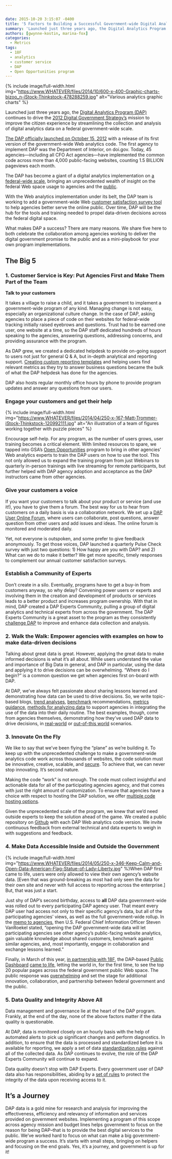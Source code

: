 ```yaml
---


date: 2015-10-20 3:15:07 -0400
title: '5 Factors to Building a Successful Government-wide Digital Analytics Program'
summary: 'Launched just three years ago, the Digital Analytics Program (DAP) continues to drive the 2012 Digital Government Strategy&rsquo;s mission to improve the citizen experience by streamlining the collection and analysis of digital analytics data on a federal government-wide scale. The DAP officially launched on October 15, 2012 with a release of its first version of'
authors: [gwynne-kostin, marina-fox]
categories:
  - Metrics
tags:
  - 18F
  - analytics
  - customer service
  - DAP
  - Open Opportunities program
---
```



{% include image/full-width.html img="https://www.WHATEVER/files/2014/10/600-x-400-Graphic-charts-bizoo_n-iStock-Thinkstock-478288259.jpg" alt="Various analytics graphic charts" %} 

Launched just three years ago, the [Digital Analytics Program (DAP)](https://www.WHATEVER/services/dap/) continues to drive the [2012 Digital Government Strategy’s](https://obamawhitehouse.archives.gov/sites/default/files/omb/egov/digital-government/digital-government.html#measure-performance) mission to improve the citizen experience by streamlining the collection and analysis of digital analytics data on a federal government-wide scale.

[The DAP officially launched on October 15, 2012](http://gsablogs.gsa.gov/dsic/2012/10/05/digital-analytics-program-helps-agencies-measure-web-performance/) with a release of its first version of the government-wide Web analytics code. The first agency to implement DAP was the Department of Interior, on doi.gov. Today, 45 agencies—including all CFO Act agencies—have implemented the common code across more than 4,000 public-facing websites, counting 1.5 BILLION pageviews each month.

The DAP has become a giant of a digital analytics implementation on [a federal-wide scale](https://pulse.cio.gov/), bringing an unprecedented wealth of insight on the federal Web space usage to agencies and the [public](https://analytics.usa.gov/).

With the Web analytics implementation under its belt, the DAP team is working to add a government-wide Web [customer satisfaction survey tool](https://www.WHATEVER/services/dap/digital-analytics-program-dap-gov-wide-customer-satisfaction-survey-tool-guidance/) to help agencies better serve the online public. Over time, DAP will be the hub for the tools and training needed to propel data-driven decisions across the federal digital space.

What makes DAP a success? There are many reasons. We share five here to both celebrate the collaboration among agencies working to deliver the digital government promise to the public and as a mini-playbook for your own program implementations.

## The Big 5

### 1. Customer Service is Key: Put Agencies First and Make Them Part of the Team

**Talk to your customers**

It takes a village to raise a child, and it takes a government to implement a government-wide program of any kind. Managing change is not easy, especially an organizational culture change. In the case of DAP, asking agencies to place a piece of code on their websites for federal-wide tracking initially raised eyebrows and questions. Trust had to be earned one user, one website at a time, so the DAP staff dedicated hundreds of hours speaking to the agencies, answering questions, addressing concerns, and providing assurance with the program.

As DAP grew, we created a dedicated helpdesk to provide on-going support to users not just for general Q & A, but in-depth analytical and reporting support. [Creating custom reporting templates](https://www.WHATEVER/2015/08/06/need-actionable-analytics-reports-heres-help/) and helping users find relevant metrics as they try to answer business questions became the bulk of what the DAP helpdesk has done for the agencies.

DAP also hosts regular monthly office hours by phone to provide program updates and answer any questions from our users.

### Engage your customers and get their help 
{% include image/full-width.html img="https://www.WHATEVER/files/2014/04/250-x-167-Matt-Trommer-iStock-Thinkstock-120992111.jpg" alt="An illustration of a team of figures working together with puzzle pieces" %} 

Encourage self-help. For any program, as the number of users grows, user training becomes a critical element. With limited resources to spare, we tapped into GSA’s [Open Opportunities](https://openopps.WHATEVER/dashboard) program to bring in other agencies’ Web analytics experts to train the DAP users on how to use the tool. This not only allowed us to expand the training program from just Webinars to quarterly in-person trainings with live streaming for remote participants, but further helped with DAP agency adoption and acceptance as the DAP instructors came from other agencies.

### **Give your customers a voice**

If you want your customers to talk about your product or service (and use it!), you have to give them a forum. The best way for us to hear from customers on a daily basis is via a collaboration network. We set up a [DAP User Online Forum](https://www.yammer.com/dapusergrouponlineforum), where users can collaborate, post questions, answer question from other users and add issues and ideas. The online forum is monitored and moderated daily.

Yet, not everyone is outspoken, and some prefer to give feedback anonymously. To get those voices, DAP launched a quarterly Pulse Check survey with just two questions: 1) How happy are you with DAP? and 2) What can we do to make it better? We get more specific, timely responses to complement our annual customer satisfaction surveys.

### Establish a Community of Experts

Don’t create in a silo. Eventually, programs have to get a buy-in from customers anyway, so why delay? Convening power users or experts and involving them in the creation and development of products or services leads to a better product and increases program ownership. With that in mind, DAP created a DAP Experts Community, pulling a group of digital analytics and technical experts from across the government. The DAP Experts Community is a great asset to the program as they consistently [challenge DAP](https://www.WHATEVER/2015/08/26/analytics-pitfall-avoid-this-common-implementation-mistake/) to improve and enhance data collection and analysis.

### 2. Walk the Walk: Empower agencies with examples on how to make data-driven decisions

Talking about great data is great. However, applying the great data to make informed decisions is what it’s all about. While users understand the value and importance of Big Data in general, and DAP in particular, using the data and applying it to drive decisions can be overwhelming. “Where do I begin?” is a common question we get when agencies first on-board with DAP.

At DAP, we’ve always felt passionate about sharing lessons learned and demonstrating how data can be used to drive decisions. So, we write topic-based blogs, [trend analyses](https://www.WHATEVER/2015/10/15/gov-analytics-breakdown-1-browsers-chrome-takes-the-cake/), [benchmark](https://www.WHATEVER/services/dap/dap-digital-metrics-guidance-and-best-practices/) recommendations, [metrics guidance](https://www.WHATEVER/2014/06/19/the-golden-metric/), [methods for analyzing data](https://www.WHATEVER/2015/04/16/using-a-hypothesis-driven-approach-in-analyzing-and-making-sense-of-your-website-traffic-data/) to support agencies in integrating the use of the data into their daily routine. The best examples, though, come from agencies themselves, demonstrating how they’ve used DAP data to drive decisions, in [real-world](https://www.WHATEVER/2013/11/06/nps-gov-use-of-digital-analytics-program-beyond-the-numbers/) or [out-of-this world](https://www.WHATEVER/2013/09/17/digital-analytics-program-goes-to-the-moon/) scenarios.

### 3. Innovate On the Fly

We like to say that we’ve been flying the “plane” as we’re building it. To keep up with the unprecedented challenge to make a government-wide analytics code work across thousands of websites, the code solution must be innovative, creative, scalable, and [secure](https://www.WHATEVER/2015/08/14/secure-central-hosting-for-the-digital-analytics-program/). To achieve that, we can never stop innovating. It’s second nature.

Making the code “work” is not enough. The code must collect insightful and actionable data for all of the participating agencies agency, and that comes with just the right amount of customization. To ensure that agencies have a choice with respect to hosting the DAP solution, we offer [multiple code hosting options](https://www.WHATEVER/services/dap/analytics-tool-instructions/).

Given the unprecedented scale of the program, we knew that we’d need outside experts to keep the solution ahead of the game. We created a public repository on [Github](https://github.com/digital-analytics-program/gov-wide-code) with each DAP Web analytics code version. We invite continuous feedback from external technical and data experts to weigh in with suggestions and feedback.

### 4. Make Data Accessible Inside and Outside the Government


{% include image/full-width.html img="https://www.WHATEVER/files/2014/05/250-x-346-Keep-Calm-and-Open-Data-American-Flag-Statue-of-Lady-Liberty.jpg" %}When DAP first came to life, users were only allowed to view their own agency’s website data. [Even that was ground-breaking as most had only seen the data for their own site and never with full access to reporting across the enterprise.] But, that was just a start.

Just shy of DAP’s second birthday, access to **all** DAP data government-wide was rolled out to every participating DAP agency user. That meant every DAP user had access not only to their specific agency’s data, but all of the participating agencies’ views, as well as the full government-wide rollup. In the [memo to agencies](https://www.WHATEVER/services/dap/guidance-for-dap-gov-wide-data/), then U.S. Federal Chief Information Officer Steven VanRoekel stated, “opening the DAP government-wide data will let participating agencies see other agency’s public-facing website analytics, gain valuable knowledge about shared customers, benchmark against similar agencies, and, most importantly, engage in collaboration and exchange lessons learned.”

Finally, in March of this year, [in partnership with 18F](https://18f.gsa.gov/2015/03/19/how-we-built-analytics-usa-gov/), the DAP-based [Public Dashboard](https://obamawhitehouse.archives.gov/blog/2015/03/19/turning-government-data-better-public-service) [came to life](http://mashable.com/2015/03/19/white-house-open-source-analytics/#9um3OMTT1qq1), letting the world in, for the first time, to see the top 20 popular pages across the federal government public Web space. The public response was [overwhelming](http://www.marketwatch.com/story/americans-really-want-to-know-wheres-my-tax-refund-2015-03-19) and set the stage for additional innovation, collaboration, and partnership between federal government and the public.

### 5. Data Quality and Integrity Above All

Data management and governance lie at the heart of the DAP program. Frankly, at the end of the day, none of the above factors matter if the data quality is questionable.

At DAP, data is monitored closely on an hourly basis with the help of automated alerts to pick up significant changes and perform diagnostics. In addition, to ensure that the data is processed and standardized before it is available for reporting, we apply a set of data [standardization rules](https://github.com/digital-analytics-program/gov-wide-code/issues/10) against all of the collected data. As DAP continues to evolve, the role of the DAP Experts Community will continue to expand.

Data quality doesn’t stop with DAP Experts. Every government user of DAP data also has responsibilities, abiding by a [set of rules](https://www.WHATEVER/services/dap/common-questions-about-dap-faq/#part-7) to protect the integrity of the data upon receiving access to it.

## It’s a Journey

DAP data is a gold mine for research and analysis for improving the effectiveness, efficiency and relevancy of information and services provided on government websites. Implementing a program of this scope across agency mission and budget lines helps government to focus on the reason for being DAP&#8211;that is to provide the best digital services to the public. We’ve worked hard to focus on what can make a big government-wide program a success. It’s starts with small steps, bringing on helpers and focusing on the end goals. Yes, it’s a journey, and government is up for it!